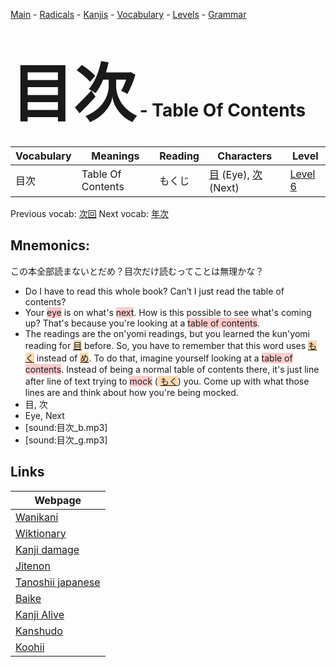 <style> bigfont {font-size: 100px}</style>
[Main](../README.md) -
[Radicals](../radicals.md) -
[Kanjis](../kanjis.md) -
[Vocabulary](../vocabulary.md) -
[Levels](../levels.md) -
[Grammar](../grammar.md)
# <bigfont> 目次</bigfont> - Table Of Contents 

| Vocabulary | Meanings | Reading | Characters | Level |
| --- | --- | --- | --- | --- |
| 目次 | Table Of Contents | もくじ |  [目](../kanjis/目.md) (Eye), [次](../kanjis/次.md) (Next) | [Level 6](../levels/wk_level6.md) |

Previous vocab: [次回](次回.md) Next vocab: [年次](年次.md) 

## Mnemonics:
この本全部読まないとだめ？目次だけ読むってことは無理かな？
* Do I have to read this whole book? Can’t I just read the table of contents?
* Your <span style="background-color:#ffcccb"> eye</span> is on what's <span style="background-color:#ffcccb"> next</span>. How is this possible to see what's coming up? That's because you're looking at a <span style="background-color:#ffcccb"> table of contents</span>.
* The readings are the on'yomi readings, but you learned the kun'yomi reading for <span style="background-color:#fed8b1"> [目](https://jisho.org/search/目)</span> before. So, you have to remember that this word uses <span style="background-color:#fed8b1"> [もく](https://jisho.org/search/もく)</span> instead of <span style="background-color:#fed8b1"> [め](https://jisho.org/search/め)</span>. To do that, imagine yourself looking at a <span style="background-color:#ffcccb"> table of contents</span>. Instead of being a normal table of contents there, it's just line after line of text trying to <span style="background-color:#ffcccb"> mock</span> (<span style="background-color:#fed8b1"> [もく](https://jisho.org/search/もく)</span>) you. Come up with what those lines are and think about how you're being mocked.
* 目, 次
* Eye, Next
* [sound:目次_b.mp3]
* [sound:目次_g.mp3]


## Links 

| Webpage |
| --- |
| [Wanikani          ](https://www.wanikani.com/kanji/目次) |
| [Wiktionary        ](https://en.wiktionary.org/wiki/目次) |
| [Kanji damage      ](http://www.kanjidamage.com/kanji/search?utf8=✓&q=目次) |
| [Jitenon           ](https://jitenon.com/kanji/目次) |
| [Tanoshii japanese ](https://www.tanoshiijapanese.com/dictionary/kanji.cfm?k=目次) |
| [Baike             ](https://baike.baidu.com/item/目次) |
| [Kanji Alive       ](https://app.kanjialive.com/目次) |
| [Kanshudo          ](https://www.kanshudo.com/searchmn?q=目次) |
| [Koohii            ](https://kanji.koohii.com/study/kanji/目次) |
